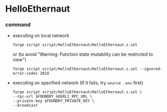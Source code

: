 # HelloEthernaut
### command
- executing on local network
    ```
    forge script script/HelloEthernaut/HelloEthernaut.s.sol
    ```
    or (to avoid "Warning: Function state mutability can be restricted to view")
    ```
    forge script script/HelloEthernaut/HelloEthernaut.s.sol --ignored-error-codes 2018
    ```
- executing on specified network (If it fails, try `source .env` first)
    ```
    forge script script/HelloEthernaut/HelloEthernaut.s.sol \
    --rpc-url $FOUNDRY_GOERLI_RPC_URL \
    --private-key $FOUNDRY_PRIVATE_KEY \
    --broadcast
    ```